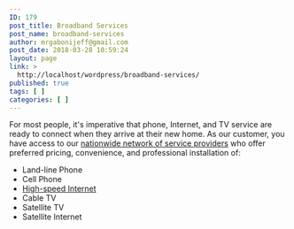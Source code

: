 ```yaml
---
ID: 179
post_title: Broadband Services
post_name: broadband-services
author: mrgabonijeff@gmail.com
post_date: 2018-03-28 10:59:24
layout: page
link: >
  http://localhost/wordpress/broadband-services/
published: true
tags: [ ]
categories: [ ]
---
```

For most people, it's imperative that phone, Internet, and TV service are ready to connect when they arrive at their new home. As our customer, you have access to our <a href="https://www.broadbandfindnow.com">nationwide network of service providers</a> who offer preferred pricing, convenience, and professional installation of:
<ul class="option">
 	<li>Land-line Phone</li>
 	<li>Cell Phone</li>
 	<li><a href="https://www.broadbandfindnow.com" target="_blank" rel="noopener noreferrer">High-speed Internet</a></li>
 	<li>Cable TV</li>
 	<li>Satellite TV</li>
 	<li>Satellite Internet</li>
</ul>